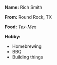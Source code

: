 **Name:** Rich Smith

**From:** Round Rock, TX

**Food:** *Tex-Mex*

**Hobby:**
* Homebrewing
* BBQ
* Building things
